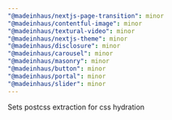 ```yaml
---
"@madeinhaus/nextjs-page-transition": minor
"@madeinhaus/contentful-image": minor
"@madeinhaus/textural-video": minor
"@madeinhaus/nextjs-theme": minor
"@madeinhaus/disclosure": minor
"@madeinhaus/carousel": minor
"@madeinhaus/masonry": minor
"@madeinhaus/button": minor
"@madeinhaus/portal": minor
"@madeinhaus/slider": minor
---
```


Sets postcss extraction for css hydration
